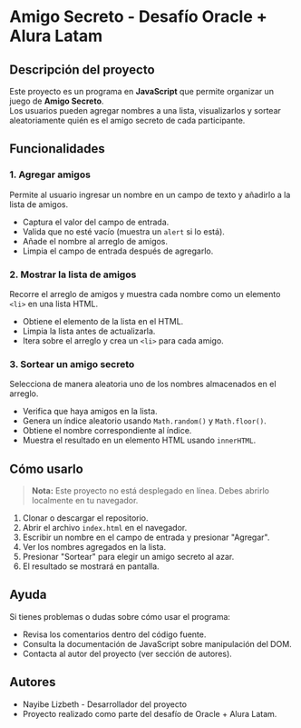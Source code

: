 # Amigo Secreto - Desafío Oracle + Alura Latam

## Descripción del proyecto
Este proyecto es un programa en **JavaScript** que permite organizar un juego de **Amigo Secreto**.  
Los usuarios pueden agregar nombres a una lista, visualizarlos y sortear aleatoriamente quién es el amigo secreto de cada participante.

## Funcionalidades

### 1. Agregar amigos
Permite al usuario ingresar un nombre en un campo de texto y añadirlo a la lista de amigos.

- Captura el valor del campo de entrada.
- Valida que no esté vacío (muestra un `alert` si lo está).
- Añade el nombre al arreglo de amigos.
- Limpia el campo de entrada después de agregarlo.

### 2. Mostrar la lista de amigos
Recorre el arreglo de amigos y muestra cada nombre como un elemento `<li>` en una lista HTML.

- Obtiene el elemento de la lista en el HTML.
- Limpia la lista antes de actualizarla.
- Itera sobre el arreglo y crea un `<li>` para cada amigo.

### 3. Sortear un amigo secreto
Selecciona de manera aleatoria uno de los nombres almacenados en el arreglo.

- Verifica que haya amigos en la lista.
- Genera un índice aleatorio usando `Math.random()` y `Math.floor()`.
- Obtiene el nombre correspondiente al índice.
- Muestra el resultado en un elemento HTML usando `innerHTML`.

## Cómo usarlo
> **Nota:** Este proyecto no está desplegado en línea. Debes abrirlo localmente en tu navegador.

1. Clonar o descargar el repositorio.
2. Abrir el archivo `index.html` en el navegador.
3. Escribir un nombre en el campo de entrada y presionar "Agregar".
4. Ver los nombres agregados en la lista.
5. Presionar "Sortear" para elegir un amigo secreto al azar.
6. El resultado se mostrará en pantalla.

## Ayuda
Si tienes problemas o dudas sobre cómo usar el programa:

- Revisa los comentarios dentro del código fuente.
- Consulta la documentación de JavaScript sobre manipulación del DOM.
- Contacta al autor del proyecto (ver sección de autores).

## Autores
- Nayibe Lizbeth - Desarrollador del proyecto
- Proyecto realizado como parte del desafío de Oracle + Alura Latam.
